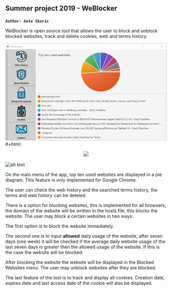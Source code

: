 ## Summer project 2019 - WeBlocker

**`Author: Ante Skoric`**


WeBlocker is open source tool that allows the user to block and unblock blocked websites,
track and delete cookies, web and terms history.

![Screenshot](AppScreenshot.png)
#+html: <p align="center"><img src="https://gitlab.informatik.haw-hamburg.de/aco613/weblocker/blob/master/src/main/images/AppScreenshot.png" /></p>
![alt text](https://gitlab.informatik.haw-hamburg.de/aco613/weblocker/blob/master/src/main/images/AppScreenshot.png)

On the main menu of the app, top ten used websites are displayed in a pie diagram.
This feature is only implemented for Google Chrome.

The user can check the web history and the searched terms history, 
the terms and web history can be deleted.

There is a option for blocking websites, this is implemented for all browsers, 
the domain of the website will be written in the hosts file, this blocks the website.
The user may block a certain websites in two ways:

The first option is to block the website immediately.

The second one is to input **allowed** daily usage of the website,
after seven days (one week) it will be checked if the average daily website usage
of the last seven days is greater then the allowed usage of the website.
If this is the case the website will be blocked.
  
After blocking the website the website will be displayed in the Blocked Websites menu.
The user may unblock websites after they are blocked.

The last feature of the tool is to track and display all cookies.
Creation date, expires date and last access date of the cookie will also be displayed.

